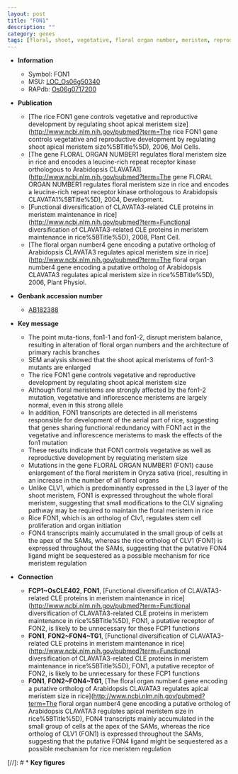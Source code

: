 ```yaml
---
layout: post
title: "FON1"
description: ""
category: genes
tags: [floral, shoot, vegetative, floral organ number, meristem, reproductive, architecture, shoot apical meristem, stem, floral meristem, inflorescence]
---
```


* **Information**  
    + Symbol: FON1  
    + MSU: [LOC_Os06g50340](http://rice.plantbiology.msu.edu/cgi-bin/ORF_infopage.cgi?orf=LOC_Os06g50340)  
    + RAPdb: [Os06g0717200](http://rapdb.dna.affrc.go.jp/viewer/gbrowse_details/irgsp1?name=Os06g0717200)  

* **Publication**  
    + [The rice FON1 gene controls vegetative and reproductive development by regulating shoot apical meristem size](http://www.ncbi.nlm.nih.gov/pubmed?term=The rice FON1 gene controls vegetative and reproductive development by regulating shoot apical meristem size%5BTitle%5D), 2006, Mol Cells.
    + [The gene FLORAL ORGAN NUMBER1 regulates floral meristem size in rice and encodes a leucine-rich repeat receptor kinase orthologous to Arabidopsis CLAVATA1](http://www.ncbi.nlm.nih.gov/pubmed?term=The gene FLORAL ORGAN NUMBER1 regulates floral meristem size in rice and encodes a leucine-rich repeat receptor kinase orthologous to Arabidopsis CLAVATA1%5BTitle%5D), 2004, Development.
    + [Functional diversification of CLAVATA3-related CLE proteins in meristem maintenance in rice](http://www.ncbi.nlm.nih.gov/pubmed?term=Functional diversification of CLAVATA3-related CLE proteins in meristem maintenance in rice%5BTitle%5D), 2008, Plant Cell.
    + [The floral organ number4 gene encoding a putative ortholog of Arabidopsis CLAVATA3 regulates apical meristem size in rice](http://www.ncbi.nlm.nih.gov/pubmed?term=The floral organ number4 gene encoding a putative ortholog of Arabidopsis CLAVATA3 regulates apical meristem size in rice%5BTitle%5D), 2006, Plant Physiol.

* **Genbank accession number**  
    + [AB182388](http://www.ncbi.nlm.nih.gov/nuccore/AB182388)

* **Key message**  
    + The point muta-tions, fon1-1 and fon1-2, disrupt meristem balance, resulting in alteration of floral organ numbers and the architecture of primary rachis branches
    + SEM analysis showed that the shoot apical meristems of fon1-3 mutants are enlarged
    + The rice FON1 gene controls vegetative and reproductive development by regulating shoot apical meristem size
    + Although floral meristems are strongly affected by the fon1-2 mutation, vegetative and inflorescence meristems are largely normal, even in this strong allele
    + In addition, FON1 transcripts are detected in all meristems responsible for development of the aerial part of rice, suggesting that genes sharing functional redundancy with FON1 act in the vegetative and inflorescence meristems to mask the effects of the fon1 mutation
    + These results indicate that FON1 controls vegetative as well as reproductive development by regulating meristem size
    + Mutations in the gene FLORAL ORGAN NUMBER1 (FON1) cause enlargement of the floral meristem in Oryza sativa (rice), resulting in an increase in the number of all floral organs
    + Unlike CLV1, which is predominantly expressed in the L3 layer of the shoot meristem, FON1 is expressed throughout the whole floral meristem, suggesting that small modifications to the CLV signaling pathway may be required to maintain the floral meristem in rice
    + Rice FON1, which is an ortholog of Clv1, regulates stem cell proliferation and organ initiation
    + FON4 transcripts mainly accumulated in the small group of cells at the apex of the SAMs, whereas the rice ortholog of CLV1 (FON1) is expressed throughout the SAMs, suggesting that the putative FON4 ligand might be sequestered as a possible mechanism for rice meristem regulation

* **Connection**  
    + __FCP1~OsCLE402__, __FON1__, [Functional diversification of CLAVATA3-related CLE proteins in meristem maintenance in rice](http://www.ncbi.nlm.nih.gov/pubmed?term=Functional diversification of CLAVATA3-related CLE proteins in meristem maintenance in rice%5BTitle%5D), FON1, a putative receptor of FON2, is likely to be unnecessary for these FCP1 functions
    + __FON1__, __FON2~FON4~TG1__, [Functional diversification of CLAVATA3-related CLE proteins in meristem maintenance in rice](http://www.ncbi.nlm.nih.gov/pubmed?term=Functional diversification of CLAVATA3-related CLE proteins in meristem maintenance in rice%5BTitle%5D), FON1, a putative receptor of FON2, is likely to be unnecessary for these FCP1 functions
    + __FON1__, __FON2~FON4~TG1__, [The floral organ number4 gene encoding a putative ortholog of Arabidopsis CLAVATA3 regulates apical meristem size in rice](http://www.ncbi.nlm.nih.gov/pubmed?term=The floral organ number4 gene encoding a putative ortholog of Arabidopsis CLAVATA3 regulates apical meristem size in rice%5BTitle%5D), FON4 transcripts mainly accumulated in the small group of cells at the apex of the SAMs, whereas the rice ortholog of CLV1 (FON1) is expressed throughout the SAMs, suggesting that the putative FON4 ligand might be sequestered as a possible mechanism for rice meristem regulation

[//]: # * **Key figures**  


